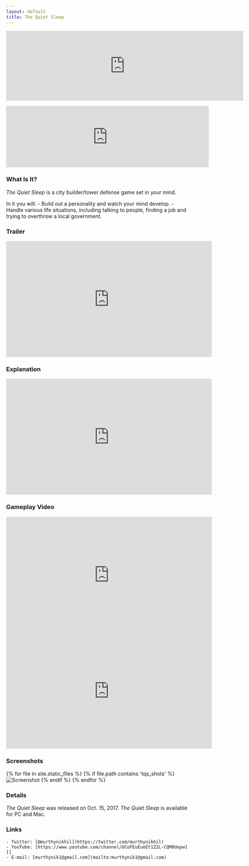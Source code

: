 ```yaml
---
layout: default
title: The Quiet Sleep
---
```


<p>
  <iframe src="http://store.steampowered.com/widget/724510/" frameborder="0" width="646" height="190"></iframe>
</p>
<p>
  <iframe frameborder="0" src="https://itch.io/embed/74272" width="552" height="167"></iframe>
</p>

### What Is It?

*The Quiet Sleep* is a city builder/tower defense game set in your mind.

In it you will:
    - Build out a personality and watch your mind develop.
    - Handle various life situations, including talking to people, finding a job and trying to overthrow a local government.

### Trailer

<iframe width="560" height="315" src="https://www.youtube.com/embed/ucnfiqofNng?rel=0" frameborder="0" allowfullscreen></iframe>


### Explanation
<iframe width="560" height="315" src="https://www.youtube.com/embed/rDcIfRbERR0" frameborder="0" allow="accelerometer; autoplay; encrypted-media; gyroscope; picture-in-picture" allowfullscreen></iframe>

### Gameplay Video

<iframe width="560" height="315" src="https://www.youtube.com/embed/OPLfJm7VQ8w?rel=0" frameborder="0" allowfullscreen></iframe>
<iframe width="560" height="315" src="https://www.youtube.com/embed/videoseries?list=PLZAuHrQoew0we8kwA9UWJgFmfIDdPzKgp" frameborder="0" allowfullscreen></iframe>

### Screenshots

{% for file in site.static_files %}
   {% if file.path contains 'tqs_shots' %}
      ![Screenshot](file.path)
   {% endif %}
{% endfor %}

### Details

*The Quiet Sleep* was released on Oct. 15, 2017.
*The Quiet Sleep* is available for PC and Mac.
### Links
    
    - Twitter: [@murthynikhil](https://twitter.com/murthynikhil)
    - YouTube: [https://www.youtube.com/channel/UCoFEuEueEt1Z2L-CQM8Uopw][]
    - E-mail: [murthynik1@gmail.com](mailto:murthynik1@gmail.com)
